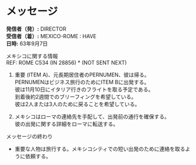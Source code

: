 # メッセージ

**発信者（発）:** DIRECTOR  
**受信者（着）:** MEXICO-ROME : HAVE  
**日時:** 63年9月7日  

メキシコに関する情報  
REF: ROME C534 (IN 28856) * (NOT SENT NEXT)  
1. 重要 (ITEM A)、元長期居住者のPERNUMEN、彼は帰る。  
PERNUMENはビジネス旅行のためにITEM Bに出発する。  
彼は11月10日にイタリア行きのフライトを取る予定である。  
到着後約2週間でのブリーフィングを希望している。  
彼は2人または3人のために戻ることを希望している。  

2. メキシコはローマの連絡先を手配して、出発前の通行を確保する。  
彼の出発に関する詳細をローマに転送する。  

メッセージの終わり  
* 重要な人物は旅行する。メキシコシティでの短い出発のために連絡を取るように依頼する。